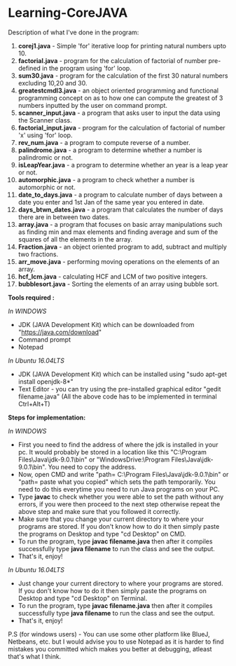 # Learning-CoreJAVA
Description of what I've done in the program:

1) <b>corej1.java</b> - Simple 'for' iterative loop for printing natural numbers upto 10.
2) <b>factorial.java</b> - program for the calculation of factorial of number pre-defined in the program using 'for' loop.
3) <b>sum30.java</b> - program for the calculation of the first 30 natural numbers excluding 10,20 and 30.
4) <b>greatestcmdl3.java</b> - an object oriented programming and functional programming concept on as to how one can compute the greatest of 3 numbers inputted by the user on command prompt. 
5) <b>scanner_input.java</b> - a program that asks user to input the data using the Scanner class.
6) <b>factorial_input.java</b> - program for the calculation of factorial of number 'x' using 'for' loop.
7) <b>rev_num.java</b> - a program to compute reverse of a number.
8) <b>palindrome.java</b> - a program to determine whether a number is palindromic or not.
9) <b>isLeapYear.java</b> - a program to determine whether an year is a leap year or not.
10) <b>automorphic.java</b> - a program to check whether a number is automorphic or not.
11) <b>date_to_days.java</b> - a program to calculate number of days between a date you enter and 1st Jan of the same year you entered in date.
12) <b>days_btwn_dates.java</b> - a program that calculates the number of days there are in between two dates.
13) <b>array.java</b> - a program that focuses on basic array manipulations such as finding min and max elements and finding average and sum of the squares of all the elements in the array.
14) <b>Fraction.java</b> - an object oriented program to add, subtract and multiply two fractions.
15) <b>arr_move.java</b> - performing moving operations on the elements of an array.
16) <b>hcf_lcm.java</b> - calculating HCF and LCM of two positive integers.
17) <b>bubblesort.java</b> - Sorting the elements of an array using bubble sort.

<b>Tools required :</b> 

<i>In WINDOWS</i>
- JDK (JAVA Development Kit) which can be downloaded from "https://java.com/download"
- Command prompt
- Notepad

<i>In Ubuntu 16.04LTS</i>
- JDK (JAVA Development Kit) which can be installed using "sudo apt-get install openjdk-8*"
- Text Editor - you can try using the pre-installed graphical editor "gedit filename.java"
(All the above code has to be implemented in terminal Ctrl+Alt+T)

<b>Steps for implementation:</b>

<i>In WINDOWS</i>
- First you need to find the address of where the jdk is installed in your pc. It would probably be stored in a location like this "C:\Program Files\Java\jdk-9.0.1\bin" or
  "WindowsDrive:\Program Files\Java\jdk-9.0.1\bin". You need to copy the address.
- Now, open CMD and write "path= C:\Program Files\Java\jdk-9.0.1\bin" or "path= paste what you copied" which sets the path temporarily. You need to do this everytime you need to run Java programs on your PC.
- Type <b>javac</b> to check whether you were able to set the path without any errors, if you were then proceed to the next step otherwise repeat the above step and make sure that you followed it correctly.
- Make sure that you change your current directory to where your programs are stored. If you don't know how to do it then simply paste the programs on Desktop and type "cd Desktop" on CMD.
- To run the program, type <b>javac filename.java</b> then after it compiles successfully type <b>java filename</b> to run the class and see the output.
- That's it, enjoy!

<i>In Ubuntu 16.04LTS</i>
- Just change your current directory to where your programs are stored. If you don't know how to do it then simply paste the programs on Desktop and type "cd Desktop" on Terminal.
- To run the program, type <b>javac filename.java</b> then after it compiles successfully type <b>java filename</b> to run the class and see the output.
- That's it, enjoy!

P.S (for windows users) - You can use some other platform like BlueJ, Netbeans, etc. but I would advise you to use Notepad as it is harder to find mistakes you
committed which makes you better at debugging, atleast that's what I think.


